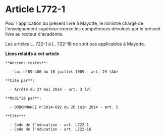 # Article L772-1

Pour l'application du présent livre à Mayotte, le ministre chargé de l'enseignement supérieur exerce les compétences dévolues
par le présent livre au recteur d'académie. 

Les articles L. 722-1 à 
L. 722-16 ne sont pas applicables à Mayotte.

**Liens relatifs à cet article**

	**Anciens textes**:

	  - Loi n°89-486 du 10 juillet 1989 - art. 29 (Ab)

	**Cité par**:

	  - Arrêté du 27 mai 2014 - art. 3 (V)

	**Modifié par**:

	  - ORDONNANCE n°2014-692 du 26 juin 2014 - art. 5

	**Cite**:

	  - Code de l'éducation - art. L722-1
	  - Code de l'éducation - art. L722-16

